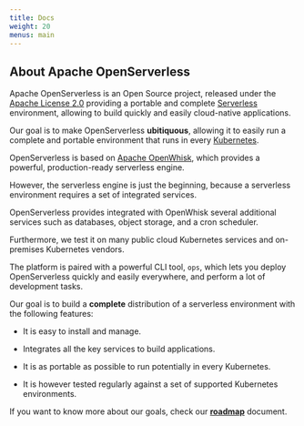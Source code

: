 ```yaml
---
title: Docs
weight: 20
menus: main
---
```

## About Apache OpenServerless

Apache OpenServerless is an Open Source project, released under the
[Apache License
2.0](https://github.com/apache/openserverless/blob/main/LICENSE)
providing a portable and complete
[Serverless](https://martinfowler.com/articles/serverless.html) 
environment, allowing to build quickly and easily cloud-native
applications.

Our goal is to make OpenServerless **ubitiquous**, allowing it to easily
run a complete and portable environment that runs in every
[Kubernetes](https://kubernetes.io/).

OpenServerless is based on [Apache
OpenWhisk](https://openwhisk.apache.org), which provides a powerful,
production-ready serverless engine.

However, the serverless engine is just the beginning, because a
serverless environment requires a set of integrated services.

OpenServerless provides integrated with OpenWhisk several additional
services such as databases, object storage, and a cron scheduler.

Furthermore, we test it on many public cloud Kubernetes services and
on-premises Kubernetes vendors.

The platform is paired with a powerful CLI tool, `ops`, which lets you
deploy OpenServerless quickly and easily everywhere, and perform a lot
of development tasks.

Our goal is to build a **complete** distribution of a serverless
environment with the following features:

- It is easy to install and manage.

- Integrates all the key services to build applications.

- It is as portable as possible to run potentially in every
    Kubernetes. 

- It is however tested regularly against a set of supported Kubernetes
    environments.

If you want to know more about our goals, check our
[**roadmap**](https://github.com/nuvolaris/nuvolaris/blob/main/docs/ROADMAP.md)
document.
